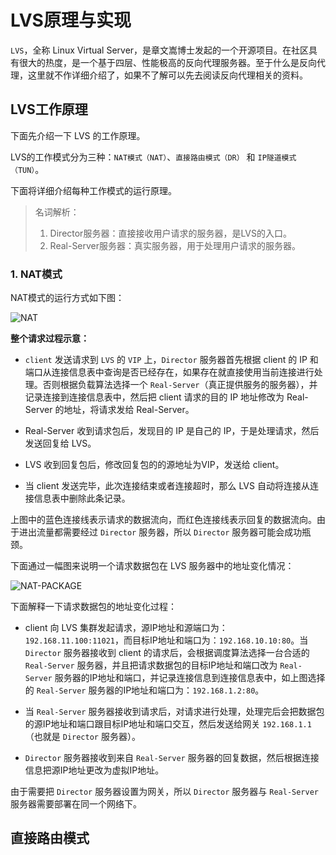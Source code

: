 # LVS原理与实现

`LVS`，全称 Linux Virtual Server，是章文嵩博士发起的一个开源项目。在社区具有很大的热度，是一个基于四层、性能极高的反向代理服务器。至于什么是反向代理，这里就不作详细介绍了，如果不了解可以先去阅读反向代理相关的资料。

## LVS工作原理

下面先介绍一下 LVS 的工作原理。

LVS的工作模式分为三种：`NAT模式（NAT）`、`直接路由模式（DR）` 和 `IP隧道模式（TUN）`。

下面将详细介绍每种工作模式的运行原理。

>   名词解析：
>
>   1.  Director服务器：直接接收用户请求的服务器，是LVS的入口。
>   2.  Real-Server服务器：真实服务器，用于处理用户请求的服务器。

### 1. NAT模式

NAT模式的运行方式如下图：

![NAT](https://raw.githubusercontent.com/liexusong/linux-source-code-analyze/master/images/nat-arch.jpg)

__整个请求过程示意：__

*   `client` 发送请求到 `LVS` 的 `VIP` 上，`Director` 服务器首先根据 client 的 IP 和端口从连接信息表中查询是否已经存在，如果存在就直接使用当前连接进行处理。否则根据负载算法选择一个 `Real-Server`（真正提供服务的服务器），并记录连接到连接信息表中，然后把 client 请求的目的 IP 地址修改为 Real-Server 的地址，将请求发给 Real-Server。

*   Real-Server 收到请求包后，发现目的 IP 是自己的 IP，于是处理请求，然后发送回复给 LVS。

*   LVS 收到回复包后，修改回复包的的源地址为VIP，发送给 client。

*   当 client 发送完毕，此次连接结束或者连接超时，那么 LVS 自动将连接从连接信息表中删除此条记录。

上图中的蓝色连接线表示请求的数据流向，而红色连接线表示回复的数据流向。由于进出流量都需要经过 `Director` 服务器，所以 `Director` 服务器可能会成功瓶颈。

下面通过一幅图来说明一个请求数据包在 LVS 服务器中的地址变化情况：

![NAT-PACKAGE](https://raw.githubusercontent.com/liexusong/linux-source-code-analyze/master/images/nat-package.jpg)

下面解释一下请求数据包的地址变化过程：

*   client 向 LVS 集群发起请求，源IP地址和源端口为：`192.168.11.100:11021`，而目标IP地址和端口为：`192.168.10.10:80`。当 `Director` 服务器接收到 client 的请求后，会根据调度算法选择一台合适的 `Real-Server` 服务器，并且把请求数据包的目标IP地址和端口改为 `Real-Server` 服务器的IP地址和端口，并记录连接信息到连接信息表中，如上图选择的 `Real-Server` 服务器的IP地址和端口为：`192.168.1.2:80`。

*   当 `Real-Server` 服务器接收到请求后，对请求进行处理，处理完后会把数据包的源IP地址和端口跟目标IP地址和端口交互，然后发送给网关 `192.168.1.1`（也就是 `Director` 服务器）。

*   `Director` 服务器接收到来自 `Real-Server` 服务器的回复数据，然后根据连接信息把源IP地址更改为虚拟IP地址。

由于需要把 `Director` 服务器设置为网关，所以 `Director` 服务器与 `Real-Server` 服务器需要部署在同一个网络下。

## 直接路由模式


